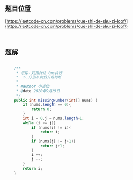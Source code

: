 ## 题目位置

[https://leetcode-cn.com/problems/que-shi-de-shu-zi-lcof/](https://leetcode-cn.com/problems/que-shi-de-shu-zi-lcof/)

<br/>

## 题解

```java

    /**
     * 思路：双指针法 0ms执行
     *  1、分别从前后开始判断
     *
     * @author 小道仙
     * @date 2020年9月29日
     */
    public int missingNumber(int[] nums) {
        if (nums.length == 0){
            return 0;
        }
        int i = 0,j = nums.length-1;
        while (i <= j){
            if (nums[i] != i){
                return i;
            }
            if (nums[j] != j+1){
                return j+1;
            }
            i ++;
            j --;
        }
        return i;
    }

```